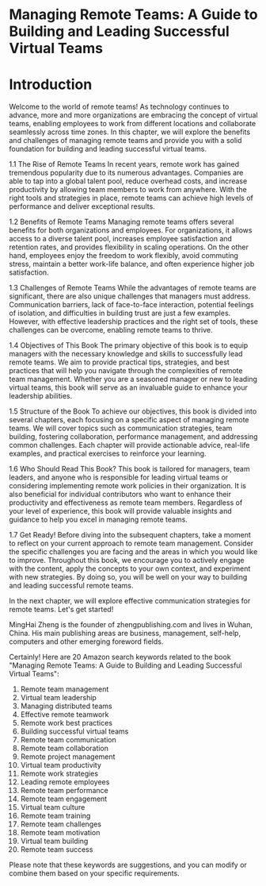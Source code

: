# Managing Remote Teams: A Guide to Building and Leading Successful Virtual Teams

# Introduction

Welcome to the world of remote teams! As technology continues to advance, more and more organizations are embracing the concept of virtual teams, enabling employees to work from different locations and collaborate seamlessly across time zones. In this chapter, we will explore the benefits and challenges of managing remote teams and provide you with a solid foundation for building and leading successful virtual teams.

1.1 The Rise of Remote Teams In recent years, remote work has gained tremendous popularity due to its numerous advantages. Companies are able to tap into a global talent pool, reduce overhead costs, and increase productivity by allowing team members to work from anywhere. With the right tools and strategies in place, remote teams can achieve high levels of performance and deliver exceptional results.

1.2 Benefits of Remote Teams Managing remote teams offers several benefits for both organizations and employees. For organizations, it allows access to a diverse talent pool, increases employee satisfaction and retention rates, and provides flexibility in scaling operations. On the other hand, employees enjoy the freedom to work flexibly, avoid commuting stress, maintain a better work-life balance, and often experience higher job satisfaction.

1.3 Challenges of Remote Teams While the advantages of remote teams are significant, there are also unique challenges that managers must address. Communication barriers, lack of face-to-face interaction, potential feelings of isolation, and difficulties in building trust are just a few examples. However, with effective leadership practices and the right set of tools, these challenges can be overcome, enabling remote teams to thrive.

1.4 Objectives of This Book The primary objective of this book is to equip managers with the necessary knowledge and skills to successfully lead remote teams. We aim to provide practical tips, strategies, and best practices that will help you navigate through the complexities of remote team management. Whether you are a seasoned manager or new to leading virtual teams, this book will serve as an invaluable guide to enhance your leadership abilities.

1.5 Structure of the Book To achieve our objectives, this book is divided into several chapters, each focusing on a specific aspect of managing remote teams. We will cover topics such as communication strategies, team building, fostering collaboration, performance management, and addressing common challenges. Each chapter will provide actionable advice, real-life examples, and practical exercises to reinforce your learning.

1.6 Who Should Read This Book? This book is tailored for managers, team leaders, and anyone who is responsible for leading virtual teams or considering implementing remote work policies in their organization. It is also beneficial for individual contributors who want to enhance their productivity and effectiveness as remote team members. Regardless of your level of experience, this book will provide valuable insights and guidance to help you excel in managing remote teams.

1.7 Get Ready! Before diving into the subsequent chapters, take a moment to reflect on your current approach to remote team management. Consider the specific challenges you are facing and the areas in which you would like to improve. Throughout this book, we encourage you to actively engage with the content, apply the concepts to your own context, and experiment with new strategies. By doing so, you will be well on your way to building and leading successful remote teams.

In the next chapter, we will explore effective communication strategies for remote teams. Let's get started!

MingHai Zheng is the founder of zhengpublishing.com and lives in Wuhan, China. His main publishing areas are business, management, self-help, computers and other emerging foreword fields.



Certainly! Here are 20 Amazon search keywords related to the book "Managing Remote Teams: A Guide to Building and Leading Successful Virtual Teams":

1. Remote team management
2. Virtual team leadership
3. Managing distributed teams
4. Effective remote teamwork
5. Remote work best practices
6. Building successful virtual teams
7. Remote team communication
8. Remote team collaboration
9. Remote project management
10. Virtual team productivity
11. Remote work strategies
12. Leading remote employees
13. Remote team performance
14. Remote team engagement
15. Virtual team culture
16. Remote team training
17. Remote team challenges
18. Remote team motivation
19. Virtual team building
20. Remote team success

Please note that these keywords are suggestions, and you can modify or combine them based on your specific requirements.

